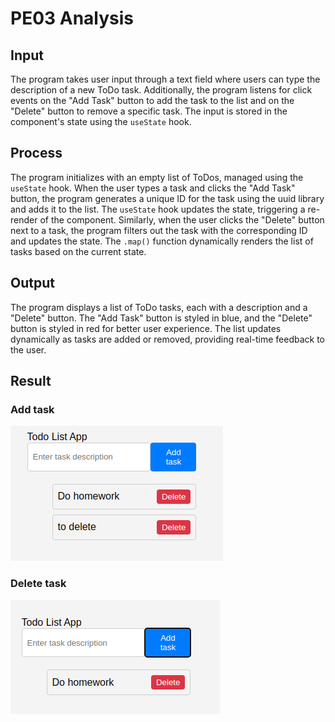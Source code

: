 # PE03 Analysis

## Input
The program takes user input through a text field where users can type the description of a new ToDo task. Additionally, the program listens for click events on the "Add Task" button to add the task to the list and on the "Delete" button to remove a specific task. The input is stored in the component's state using the `useState` hook.


## Process
The program initializes with an empty list of ToDos, managed using the `useState` hook. When the user types a task and clicks the "Add Task" button, the program generates a unique ID for the task using the uuid library and adds it to the list. The `useState` hook updates the state, triggering a re-render of the component. Similarly, when the user clicks the "Delete" button next to a task, the program filters out the task with the corresponding ID and updates the state. The `.map()` function dynamically renders the list of tasks based on the current state.

## Output 
The program displays a list of ToDo tasks, each with a description and a "Delete" button. The "Add Task" button is styled in blue, and the "Delete" button is styled in red for better user experience. The list updates dynamically as tasks are added or removed, providing real-time feedback to the user.



## Result
### Add task
![Add](../images/PE03_addtask.png)  
### Delete task
![Delete](../images/PE03_deletetask.png)
